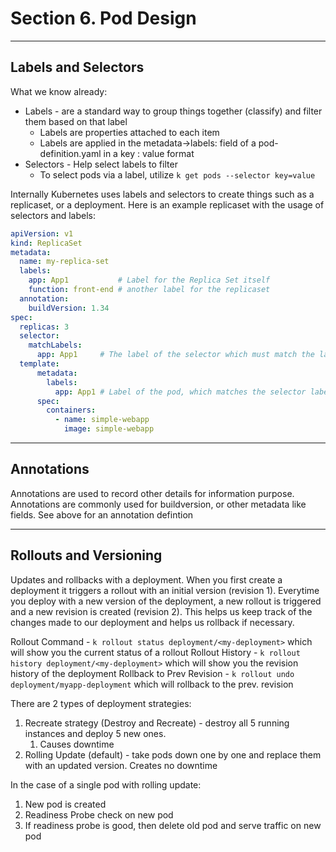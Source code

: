 # Section 6. Pod Design 

---

## Labels and Selectors
What we know already:
* Labels - are a standard way to group things together (classify) and filter them based on that label
  * Labels are properties attached to each item
  * Labels are applied in the metadata->labels: field of a pod-definition.yaml in a key : value format
* Selectors - Help select labels to filter
  * To select pods via a label, utilize `k get pods --selector key=value`

Internally Kubernetes uses labels and selectors to create things such as a replicaset, or a deployment. 
Here is an example replicaset with the usage of selectors and labels:
```yaml
apiVersion: v1
kind: ReplicaSet
metadata:
  name: my-replica-set
  labels:
    app: App1           # Label for the Replica Set itself
    function: front-end # another label for the replicaset 
  annotation:
    buildVersion: 1.34
spec:
  replicas: 3
  selector:
    matchLabels:
      app: App1     # The label of the selector which must match the label of the pods 
  template:
      metadata:
        labels:
          app: App1 # Label of the pod, which matches the selector label, This is how the connection is made from pod <-> replicaset
      spec:
        containers:
          - name: simple-webapp
            image: simple-webapp
```
---
## Annotations
Annotations are used to record other details for information purpose. 
Annotations are commonly used for buildversion, or other metadata like fields. See above for an annotation defintion

---

## Rollouts and Versioning 
Updates and rollbacks with a deployment. When you first create a deployment it triggers a rollout with an initial version (revision 1).
Everytime you deploy with a new version of the deployment, a new rollout is triggered and a new revision is created (revision 2). 
This helps us keep track of the changes made to our deployment and helps us rollback if necessary.

Rollout Command - `k rollout status deployment/<my-deployment>` which will show you the current status of a rollout 
Rollout History - `k rollout history deployment/<my-deployment>` which will show you the revision history of the deployment 
Rollback to Prev Revision - `k rollout undo deployment/myapp-deployment` which will rollback to the prev. revision

There are 2 types of deployment strategies:
1. Recreate strategy (Destroy and Recreate) - destroy all 5 running instances and deploy 5 new ones. 
   1. Causes downtime
2. Rolling Update (default) - take pods down one by one and replace them with an updated version. Creates no downtime 

In the case of a single pod with rolling update:
1. New pod is created 
2. Readiness Probe check on new pod
3. If readiness probe is good, then delete old pod and serve traffic on new pod

